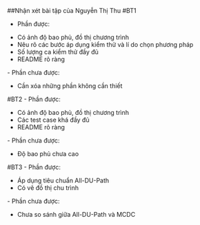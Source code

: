 ##Nhận xét bài tập của Nguyễn Thị Thu
#BT1  
- Phần được:
<ul>
<li> Có ảnh độ bao phủ, đồ thị chương trình </li>
<li> Nêu rõ các bước áp dụng kiểm thử và lí do chọn phương pháp </li>
<li> Số lượng ca kiểm thử đầy đủ </li>
<li> README rõ ràng </li>
</ul>
- Phần chưa được:
<ul>
<li> Cần xóa những phần không cần thiết </li>
</ul>
#BT2
- Phần được:
<ul>
<li> Có ảnh độ bao phủ, đồ thị chương trình </li>
<li> Các test case khá đầy đủ </li>
<li> README rõ ràng </li>
</ul>
- Phần chưa được:
<ul>
<li> Độ bao phủ chưa cao </li>
</ul>
#BT3
- Phần được:
<ul>
<li> Áp dụng tiêu chuẩn All-DU-Path </li>
<li> Có vẽ đồ thị chu trình </li>
</ul>
- Phần chưa được:
<ul>
<li> Chưa so sánh giữa All-DU-Path và MCDC </li>
</ul>


